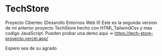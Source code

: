 # TechStore
Proyecto Cibertec (Desarollo Entornos Web II)
Este es la segunda version de mi anterior proyecto TechStore hecho con HTML,TailwindCss y mas codigo JavaScript.
Pueden probar una demo aqui -> https://tech-store-proyecto.vercel.app/

Espero sea de su agrado
